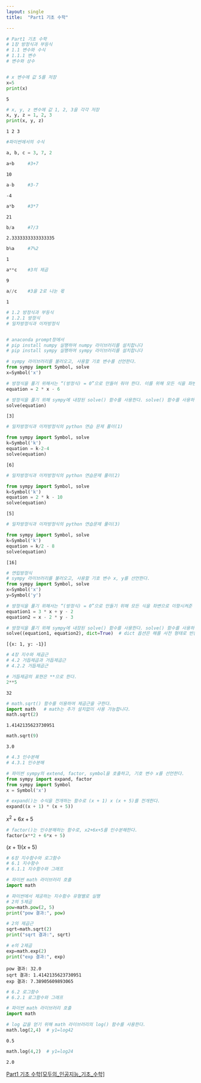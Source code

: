 ```yaml
---
layout: single
title:  "Part1 기초 수학"

---
```




```python
# Part1 기초 수학
# 1장 방정식과 부등식
# 1.1 변수와 수식
# 1.1.1 변수
# 변수와 상수


# x 변수에 값 5를 저장
x=5
print(x)
```

    5





```python
# x, y, z 변수에 값 1, 2, 3을 각각 저장
x, y, z = 1, 2, 3
print(x, y, z)
```

    1 2 3



```python
#파이썬에서의 수식

a, b, c = 3, 7, 2
```


```python
a+b     #3+7
```




    10




```python
a-b     #3-7
```




    -4




```python
a*b     #3*7
```




    21




```python
b/a     #7/3
```




    2.3333333333333335




```python
b%a     #7%2
```




    1




```python
a**c    #3의 제곱
```




    9




```python
a//c    #3을 2로 나눈 몫
```




    1




```python
# 1.2 방정식과 부등식
# 1.2.1 방정식
# 일차방정식과 이차방정식


# anaconda prompt창에서 
# pip install numpy 실행하여 numpy 라이브러리를 설치합니다
# pip install sympy 실행하여 sympy 라이브러리를 설치합니다
```


```python
# sympy 라이브러리를 불러오고, 사용할 기호 변수를 선언한다.
from sympy import Symbol, solve
x=Symbol('x')

# 방정식을 풀기 위해서는 “(방정식) = 0”으로 만들어 줘야 한다. 이를 위해 모든 식을 좌변으로 이항시켜준 후, equation으로 변수화해준다
equation = 2 * x - 6

# 방정식을 풀기 위해 sympy에 내장된 solve() 함수를 사용한다. solve() 함수를 사용하기 위해 equation을 입력해주면 방정식을 풀어서 결과를 반환한다.
solve(equation)
```




    [3]




```python
# 일차방정식과 이차방정식의 python 연습 문제 풀이(1)

from sympy import Symbol, solve
k=Symbol('k')
equation = k-2-4
solve(equation)
```




    [6]




```python
# 일차방정식과 이차방정식의 python 연습문제 풀이(2)

from sympy import Symbol, solve
k=Symbol('k')
equation = 2 * k - 10
solve(equation)
```




    [5]




```python
# 일차방정식과 이차방정식의 python 연습문제 풀이(3)

from sympy import Symbol, solve
k=Symbol('k')
equation = k/2 - 8
solve(equation)
```




    [16]




```python
# 연립방정식
# sympy 라이브러리를 불러오고, 사용할 기호 변수 x, y를 선언한다.
from sympy import Symbol, solve
x=Symbol('x')
y=Symbol('y')

# 방정식을 풀기 위해서는 “(방정식) = 0”으로 만들기 위해 모든 식을 좌변으로 이항시켜준 후, equation1과 equation2로 변수화해준다
equation1 = 3 * x + y - 2
equation2 = x - 2 * y - 3

# 방정식을 풀기 위해 sympy에 내장된 solve() 함수를 사용한다. solve() 함수를 사용하기 위해 equation을 차례로 입력해주면 방정식을 풀어서 결과를 반환한다.
solve((equation1, equation2), dict=True)  # dict 옵션은 해를 사전 형태로 반환한다.
```




    [{x: 1, y: -1}]




```python
# 4장 지수와 제곱근
# 4.2 거듭제곱과 거듭제곱근
# 4.2.2 거듭제곱근

# 거듭제곱의 표현은 **으로 한다.
2**5
```




    32




```python
# math.sqrt() 함수를 이용하여 제곱근을 구한다.
import math   # math는 추가 설치없이 사용 가능합니다.
math.sqrt(2)
```




    1.4142135623730951




```python
math.sqrt(9)
```




    3.0




```python
# 4.3 인수분해
# 4.3.1 인수분해

# 파이썬 sympy의 extend, factor, symbol을 호출하고, 기호 변수 x를 선언한다.
from sympy import expand, factor
from sympy import Symbol
x = Symbol('x')
```


```python
# expand()는 수식을 전개하는 함수로 (x + 1) x (x + 5)를 전개한다.
expand((x + 1) * (x + 5))
```




$\displaystyle x^{2} + 6 x + 5$




```python
# factor()는 인수분해하는 함수로, x2+6x+5를 인수분해한다.
factor(x**2 + 6*x + 5)
```




$\displaystyle \left(x + 1\right) \left(x + 5\right)$




```python
# 6장 지수함수와 로그함수
# 6.1 지수함수
# 6.1.1 지수함수와 그래프

# 파이썬 math 라이브러리 호출
import math
```


```python
# 파이썬에서 제공하는 지수함수 유형별로 실행
# 2의 5제곱
pow=math.pow(2, 5)
print("pow 결과:", pow)

# 2의 제곱근
sqrt=math.sqrt(2)
print("sqrt 결과:", sqrt)

# e의 2제곱
exp=math.exp(2)
print("exp 결과:", exp)

```

    pow 결과: 32.0
    sqrt 결과: 1.4142135623730951
    exp 결과: 7.38905609893065



```python
# 6.2 로그함수
# 6.2.1 로그함수와 그래프

# 파이썬 math 라이브러리 호출
import math

# log 값을 얻기 위해 math 라이브러리의 log() 함수를 사용한다.
math.log(2,4)  # y1=log42
```




    0.5




```python
math.log(4,2)  # y1=log24
```




    2.0


[Part1 기초 수학[모두의_인공지능_기초_수학]](https://github.com/gilbutITbook/080246/blob/master/1_%EA%B8%B0%EC%B4%88%EC%88%98%ED%95%99.ipynb)